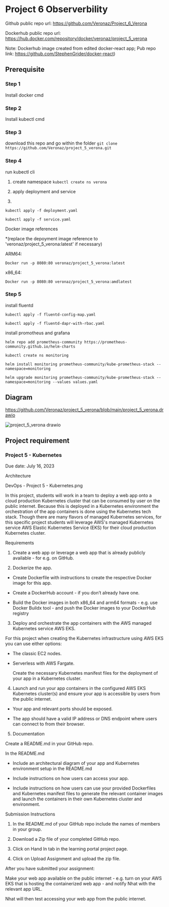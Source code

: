 # Project 6 Observerbility

Github public repo url: https://github.com/Veronaz/Project_6_Verona

Dockerhub public repo url: https://hub.docker.com/repository/docker/veronaz/project_5_verona

Note: Dockerhub image created from edited docker-react app; Pub repo link: https://github.com/StephenGrider/docker-react)

## Prerequisite

### Step 1 
Install docker cmd

### Step 2
Install kubectl cmd

### Step 3

download this repo and go within the folder
`git clone https://github.com/Veronaz/project_5_verona.git`

### Step 4
run kubectl cli 
1. create namespace
`kubectl create ns verona`

2. apply deployment and service
3. 
`kubectl apply -f deployment.yaml`

`kubectl apply -f service.yaml`
 
Docker image references 

*(replace the depoyment image reference to 'veronaz/project_5_verona:latest' if necessary)

ARM64:

`Docker run -p 8080:80 veronaz/project_5_verona:latest`

x86_64:

`Docker run -p 8080:80 veronaz/project_5_verona:amdlatest`

### Step 5
install fluentd

`kubectl apply -f fluentd-config-map.yaml`

`kubectl apply -f fluentd-dapr-with-rbac.yaml`

install promotheus and grafana

`helm repo add prometheus-community https://prometheus-community.github.io/helm-charts`

`kubectl create ns monitoring`

`helm install monitoring prometheus-community/kube-prometheus-stack --namespace=monitoring`

`helm upgrade monitoring prometheus-community/kube-prometheus-stack --namespace=monitoring --values values.yaml`


## Diagram
https://github.com/Veronaz/project_5_verona/blob/main/project_5_verona.drawio


![project_5_verona drawio](https://github.com/Veronaz/project_5_verona/assets/115947471/73360353-6d7a-49f2-96de-5401be0ab122)

## Project requirement

### Project 5 - Kubernetes
Due date: July 16, 2023

Architecture

DevOps - Project 5 - Kubernetes.png

In this project, students will work in a team to deploy a web app onto a cloud production Kubernetes cluster that can be consumed by user on the public internet. Because this is deployed in a Kubernetes environment the orchestration of the app containers is done using the Kubernetes tech stack. Though there are many flavors of managed Kubernetes services, for this specific project students will leverage AWS's managed Kubernetes service AWS Elastic Kubernetes Service (EKS) for their cloud production Kubernetes cluster.


Requirements

1. Create a web app or leverage a web app that is already publicly available - for e.g. on GitHub.

2. Dockerize the app.

- Create Dockerfile with instructions to create the respective Docker image for this app.

- Create a DockerHub account - if you don’t already have one.

- Build the Docker images in both x86_64 and arm64 formats - e.g. use Docker Buildx tool - and push the Docker images to your DockerHub registry

3. Deploy and orchestrate the app containers with the AWS managed Kubernetes service AWS EKS.

  For this project when creating the Kubernetes infrastructure using AWS EKS you can use either options:

- The classic EC2 nodes.
- Serverless with AWS Fargate.

  
  Create the necessary Kubernetes manifest files for the deployment of your app in a Kubernetes cluster.

4. Launch and run your app containers in the configured AWS EKS Kubernetes cluster(s) and ensure your app is accessible by users from the public internet.

- Your app and relevant ports should be exposed.

- The app should have a valid IP address or DNS endpoint where users can connect to from their browser.


5. Documentation

  Create a README.md in your GitHub repo.

  In the README.md

- Include an architectural diagram of your app and Kubernetes environment setup in the README.md

- Include instructions on how users can access your app.

- Include instructions on how users can use your provided Dockerfiles and Kubernetes manifest files to generate the relevant container images and launch the containers in their own Kubernetes cluster and environment.


Submission Instructions

1. In the README.md of your GitHub repo include the names of members in your group.

2. Download a Zip file of your completed GitHub repo.

3. Click on Hand In tab in the learning portal project page.

4. Click on Upload Assignment and upload the zip file.


After you have submitted your assignment:

Make your web app available on the public internet - e.g. turn on your AWS EKS that is hosting the containerized web app - and notify Nhat with the relevant app URL.

Nhat will then test accessing your web app from the public internet.

